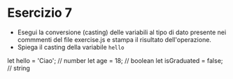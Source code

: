 # Esercizio 7

- Esegui la conversione (casting) delle variabili al tipo di dato presente nei commmenti del file exercise.js e stampa il risultato dell'operazione.
- Spiega il casting della variabile `hello`


let hello = 'Ciao';     // number
let age = 18;       // boolean
let isGraduated = false;     // string
